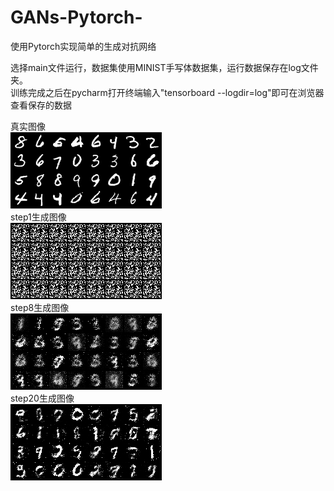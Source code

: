 # GANs-Pytorch-
使用Pytorch实现简单的生成对抗网络

选择main文件运行，数据集使用MINIST手写体数据集，运行数据保存在log文件夹。  
训练完成之后在pycharm打开终端输入"tensorboard --logdir=log"即可在浏览器查看保存的数据

真实图像  
![image](real.png)  
step1生成图像  
![image](step1.png)  
step8生成图像  
![image](step8.png)  
step20生成图像  
![image](step20.png)
